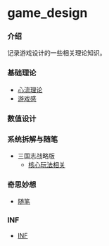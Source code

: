 # game_design

### 介绍
记录游戏设计的一些相关理论知识。

### 基础理论
- [心流理论](https://gitee.com/zhangr011/game_design/blob/master/%E5%9F%BA%E7%A1%80%E7%90%86%E8%AE%BA/%E5%BF%83%E6%B5%81%E7%90%86%E8%AE%BA.md)
- [游戏感](https://gitee.com/zhangr011/game_design/blob/master/%E5%9F%BA%E7%A1%80%E7%90%86%E8%AE%BA/%E6%B8%B8%E6%88%8F%E6%84%9F.md)

### 数值设计

### 系统拆解与随笔
- 三国志战略版
    - [核心玩法相关](https://gitee.com/zhangr011/game_design/blob/master/%E9%9A%8F%E7%AC%94/%E4%B8%89%E6%88%98/%E6%A0%B8%E5%BF%83%E7%8E%A9%E6%B3%95.md)

### 奇思妙想
- [随笔](https://gitee.com/zhangr011/game_design/blob/master/%E9%9A%8F%E7%AC%94.md)

### INF
- [INF](https://gitee.com/zhangr011/game_design/blob/master/INF/.md)

